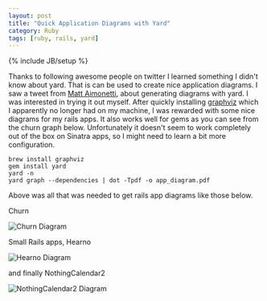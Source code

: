 ```yaml
---
layout: post
title: "Quick Application Diagrams with Yard"
category: Ruby
tags: [ruby, rails, yard]
---
```

{% include JB/setup %}

Thanks to following awesome people on twitter I learned something I didn't know about yard. That is can be used to create nice application diagrams. I saw a tweet from [Matt Aimonetti](https://twitter.com/merbist/status/336417811079495681), about generating diagrams with yard. I was interested in trying it out myself. After quickly installing [graphviz](http://www.graphviz.org/) which I apparently no longer had on my machine, I was rewarded with some nice diagrams for my rails apps. It also works well for gems as you can see from the churn graph below. Unfortunately it doesn't seem to work completely out of the box on Sinatra apps, so I might need to learn a bit more configuration.

    brew install graphviz
    gem install yard
    yard -n
    yard graph --dependencies | dot -Tpdf -o app_diagram.pdf
    
Above was all that was needed to get rails app diagrams like those below.

Churn  

![Churn Diagram](/assets/churn_app_diagram.jpg)

Small Rails apps, Hearno

![Hearno Diagram](/assets/hearno_app_diagram.jpg)

and finally NothingCalendar2

![NothingCalendar2 Diagram](/assets/nothingcalendar2_app_diagram.jpg)